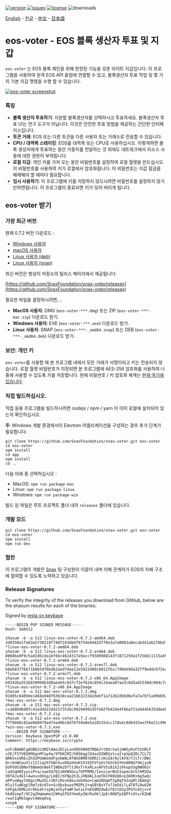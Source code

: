 [![version](https://img.shields.io/github/release/snax/eos-voter/all.svg)](https://github.com/SnaxFoundation/snax-voter/releases)
[![issues](https://img.shields.io/github/issues/snax/eos-voter.svg)](https://github.com/SnaxFoundation/snax-voter/issues)
[![license](https://img.shields.io/badge/license-MIT-blue.svg)](https://raw.githubusercontent.com/snax/eos-voter/master/LICENSE)
![downloads](https://img.shields.io/github/downloads/snax/eos-voter/total.svg)

[English](https://github.com/SnaxFoundation/snax-voter/blob/master/README.md) - [한글](https://github.com/SnaxFoundation/snax-voter/blob/master/README.kr.md) - [中文](https://github.com/SnaxFoundation/snax-voter/blob/master/README.zh.md) - [日本語](https://github.com/SnaxFoundation/snax-voter/blob/master/README.ja.md)

# eos-voter - EOS 블록 생산자 투표 및 지갑

`eos-voter` 는 EOS 블록 체인을 위해 한정된 기능을 갖춘 라이트 지갑입니다. 이 프로그램을 사용하여 원격 EOS API 끝점에 연결할 수 있고, 블록생산자 투표 작업 및 몇 가지 기본 지갑 명령을 수행 할 수 있습니다.

[![eos-voter screenshot](https://raw.githubusercontent.com/snax/eos-voter/master/eos-voter.png)](https://raw.githubusercontent.com/snax/eos-voter/master/eos-voter.png)

### 특징

- **블록 생산자 투표하기**: 지원할 블록생산자를 선택하시고 투표하세요. 블록생산자 투표 UI는 연구 도구가 아닙니다. 이것은 안전한 투표 방법을 제공하는 간단한 인터페이스입니다.
- **토큰 거래**: EOS 또는 다른 토큰을 다른 사용자 또는 거래소로 전송할 수 있습니다.
- **CPU / 대역폭 스테이킹**: EOS를 대역폭 또는 CPU로 사용하십시오. 이렇게하면 블록 생성자에게 투표하는 동안 가중치를 전달하는 것 외에도 네트워크에서 리소스 사용에 대한 권한이 부여됩니다.
- **로컬 지갑**: 개인 키를 가져 오는 동안 비밀번호를 설정하여 로컬 월렛을 만드십시오. 이 비밀번호를 사용하여 키가 로컬에서 암호화됩니다. 이 비밀번호는 지갑 잠금을 해제해야 할 때마다 필요합니다.
- **임시 사용하기**: 이 프로그램에 키를 저장하지 않으시려면 비밀번호를 설정하지 않기 만하면됩니다. 이 프로그램이 종료되면 키가 잊어 버리게 됩니다.

## eos-voter 받기

### 가장 최근 버전

현재 0.7.2 버전 다운로드 :

- [Windows 사용자](https://github.com/SnaxFoundation/snax-voter/releases/download/v0.7.2/win-eos-voter-0.7.2.exe)
- [macOS 사용자](https://github.com/SnaxFoundation/snax-voter/releases/download/v0.7.2/mac-eos-voter-0.7.2.dmg)
- [Linux 사용자 (deb)](https://github.com/SnaxFoundation/snax-voter/releases/download/v0.7.2/linux-eos-voter-0.7.2-amd64.snap)
- [Linux 사용자 (snap)](https://github.com/SnaxFoundation/snax-voter/releases/download/v0.7.2/linux-eos-voter-0.7.2-amd64.snap)

최신 버전은 항상이 저장소의 릴리스 페이지에서 제공됩니다:

[https://github.com/SnaxFoundation/snax-voter/releases](https://github.com/SnaxFoundation/snax-voter/releases)

필요한 파일을 결정하시려면,...

- **MacOS 사용자**: DMG (`eos-voter-***.dmg`) 또는 ZIP (`eos-voter-***-mac.zip`) 다운로드 받기.
- **Windows 사용자**: EXE (`eos-voter-***.exe`) 다운로드 받기.
- **Linux 사용자**: SNAP (`eos-voter-***-_amd64.snap`) 또는 DEB (`eos-voter-***-_amd64.deb`) 다운로드 받기.

### 보안: 개인 키

`eos-voter`를 사용할 때 본 프로그램 내에서 모든 거래가 서명이되고 키는 전송되지 않습니다. 로컬 월렛 비밀번호가 지정되면 본 프로그램에 AES-256 암호화를 사용하여 나중에 사용할 수 있도록 키를 저장합니다. 현재 비밀번호 / 키 암호화 체계는 [현재 여기에 있습니다](https://github.com/aaroncox/eos-voter/blob/master/app/shared/actions/wallet.js#L71-L86).

### 직접 빌드하십시오.

직접 응용 프로그램을 빌드하시려면 nodejs / npm / yarn 이 이미 로컬에 설치되어 있는지 확인하십시오.

**주**: Windows 개발 환경에서이 Electron 어플리케이션을 구성하는 경우 추가 단계가 필요합니다.

```
git clone https://github.com/SnaxFoundation/snax-voter.git eos-voter
cd eos-voter
npm install
cd app
npm install
cd ..
```


다음 아래 중 선택하십시오 :

- MacOS: `npm run package-mac`
- Linux: `npm run package-linux`
- Windows: `npm run package-win`

빌드 된 파일은 루트 프로젝트 폴더 내의 `releases` 폴더에 있습니다.

### 개발 모드

```
git clone https://github.com/SnaxFoundation/snax-voter.git eos-voter
cd eos-voter
npm install
npm run dev
```

### 협찬

이 프로그램의 개발은 [Snax](https://snax.com) 팀 구성원이 이끌어 내며 이해 관계자가 EOS의 지배 구조에 참여할 수 있도록 노력하고 있습니다.

### Release Signatures

To verify the integrity of the releases you download from GitHub, below are the shasum results for each of the binaries:

Signed by [jesta on keybase](https://keybase.io/jesta)

```
-----BEGIN PGP SIGNED MESSAGE-----
Hash: SHA512

shasum -b -a 512 linux-eos-voter-0.7.2-amd64.deb
3d0358e1fe63e5739218f748f2436b8f8754e9442dff8e3a7a0081a8ecabd41ab276bdf6cf0246344fc7f635cdc72cf0f2a583c2c392afb8a6eb14d4f087bde4 *linux-eos-voter-0.7.2-amd64.deb
shasum -b -a 512 linux-eos-voter-0.7.2-arm64.deb
8968ba9f9c5ad2d61da1bf6bc4624317a9accf93d9988143f1871259a1f25bb11115a457334da894393d8d859505f54359518fd7a2b9ab985105d63ec589af64 *linux-eos-voter-0.7.2-arm64.deb
shasum -b -a 512 linux-eos-voter-0.7.2-armv7l.deb
b8eb83776671b0b5df6bdb2aed74ee12e5922d00c6012fbcc7d0eb9da32ff9eddc672eaecfc6a5dd7074d190e18d94b6cf0db324a5e1fb8c974fdd12e036132f *linux-eos-voter-0.7.2-armv7l.deb
shasum -b -a 512 linux-eos-voter-0.7.2-x86_64.AppImage
b9242ba351b839994b3d0aeeb5c937cf2ef624c859c24aea07ae3c8d5a42530dc984c7c50f71963bc8227be101a278c83f070b5044af9d9a2bc9e456e0c92ff7 *linux-eos-voter-0.7.2-x86_64.AppImage
shasum -b -a 512 mac-eos-voter-0.7.2.dmg
91005c6409de1468a948f63638caa21b6323342debf1a71262d56d6efa7a7bf1ad9bb920c680649a304c9a9d57e87f6376f82b0574e51c51f44393fdd440b95b *mac-eos-voter-0.7.2.dmg
shasum -b -a 512 mac-eos-voter-0.7.2.zip
cca60b96d8fc41eddd22d421f353bc9929499245fe62fb42de4f8baf21e9445635ddeebf305908f82876b6de04aa7d8cc818e0b654833fcfcd0e78c9c1273314 *mac-eos-voter-0.7.2.zip
shasum -b -a 512 win-eos-voter-0.7.2.exe
f7f9b00c82ae668979a4f4ad9bc8d76f59a0e5a102154cc170e4c0d6433ae3f6e21c996c112f57e95e90574195e3d879684f32280595486862dc794c215f8742 *win-eos-voter-0.7.2.exe
-----BEGIN PGP SIGNATURE-----
Version: Keybase OpenPGP v2.0.80
Comment: https://keybase.io/crypto

wsFcBAABCgAGBQJcUMZtAAoJECyLxnO05hN907MQAJ+tDGrVaSjHWSyRxP31hRLF
v3E/FIYV8IKMGgnMfayXe/9TKKCMZ/hDS6qglD4azOIWDGztcaI+pVpQ2DL7CL7I
QRKVxxUREvZh5GPUmWsHdFgnbWAL0fWXd8M6YGRRilcKnIAr0ylAV9/YJifr/DWi
8+/OnWCwuSlz1IIiq2XfkBn5uvDOa5HuK5X3IQYVfqVsYk5C6oYHsB00U79mjyoD
GUF69SSBNxY6BmmdvBekT1NDmzDflt2KxTrkxRLxvAFV5181X2iKkopSSg8WO6Sr
la4GqH0IyysiP+a/xwe5G7Q1zNVW5Gxy7UPPRMb/IenzjerNn5IapmcOrklhM2Oa
VDTAJxXkI+4wnvxdXGg/LkBI/bFNp2hJLJXNXALIumTHcFHXUQ6+p3HOR+bg3wQc
aPPvoBqy7GOgzcMw2EL+IN7cMzvhAkuJebXbo+CqmZKDqHTIg0qT4InpMl3AAbgt
Hlu1fuAKqplRm7z8c6To+GcObsbuasPMZPL2+qG8tBsYTx7JeDXilL4T6TLRwU2H
hXPg6JKMbiXr0kk4t+spNjaV5yFaWF3wtxLFnK58MZdwEn78JtEGyZPGYn43jv+X
hkdQzepf/9C2q2Hqmwme1CWhqSTb5Ymo6yIW/RxOklJpEc988Tp1QPfcUtx/HZmB
rvwtIqMk5qpvt4Weq0sq
=xnpA
-----END PGP SIGNATURE-----
```
